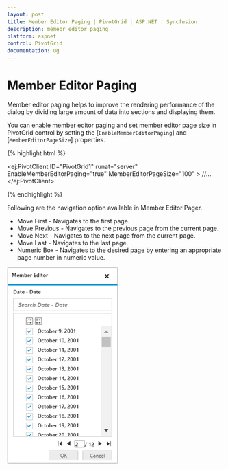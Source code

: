 ```yaml
---
layout: post
title: Member Editor Paging | PivotGrid | ASP.NET | Syncfusion 
description: memebr editor paging
platform: aspnet
control: PivotGrid
documentation: ug
---
```


# Member Editor Paging

Member editor paging helps to improve the rendering performance of the dialog by dividing large amount of data into sections and displaying them.

You can enable member editor paging and set member editor page size in PivotGrid control by setting the [`EnableMemberEditorPaging`] and [`MemberEditorPageSize`] properties.


{% highlight html %}

<ej:PivotClient ID="PivotGrid1" runat="server" EnableMemberEditorPaging="true" MemberEditorPageSize="100" >
    //...
</ej:PivotClient>

{% endhighlight %}

Following are the navigation option available in Member Editor Pager.
* Move First - Navigates to the first page.
* Move Previous - Navigates to the previous page from the current page.
* Move Next - Navigates to the next page from the current page.
* Move Last - Navigates to the last page.
* Numeric Box - Navigates to the desired page by entering an appropriate page number in numeric value.


![](Member_Editor_images/member_editor.png)